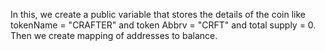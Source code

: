 In this, we create a public variable that stores the details of the coin like tokenName = "CRAFTER" and token Abbrv = "CRFT" and total supply = 0. Then we create mapping of addresses to balance.
